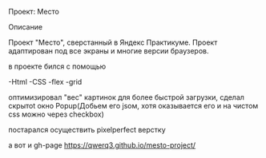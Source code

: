  Проект: Место

Описание

Проект "Место", сверстанный в  Яндекс Практикуме. 
Проект адаптирован под все экраны и многие версии браузеров. 


в проекте бился с помощью 

-Html
-CSS
-flex
-grid


оптимизировал "вес" картинок для более быстрой загрузки, 
сделал скрытоt окно Popup(Добьем его jsом, хотя оказывается его и на чистом css можно через checkbox)

постарался осуществить pixelperfect верстку


а вот и gh-page https://qwerq3.github.io/mesto-project/

